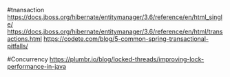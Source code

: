#tnansaction
https://docs.jboss.org/hibernate/entitymanager/3.6/reference/en/html_single/
https://docs.jboss.org/hibernate/entitymanager/3.6/reference/en/html/transactions.html
https://codete.com/blog/5-common-spring-transactional-pitfalls/


#Concurrency
https://plumbr.io/blog/locked-threads/improving-lock-performance-in-java